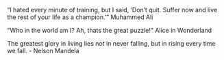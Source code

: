 “I hated every minute of training, but I said, 
‘Don’t quit. Suffer now and live the rest of your life as a champion.’”
Muhammed Ali

"Who in the world am I? Ah, thats the great puzzle!"
Alice in Wonderland

The greatest glory in living lies not in never falling, 
but in rising every time we fall. -
Nelson Mandela

